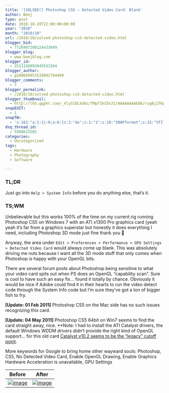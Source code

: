 ```yaml
---
title: '[SOLVED!] Photoshop CS5 – Detected Video Card: Blank'
author: Beej
type: post
date: 2010-10-28T22:00:00+00:00
year: "2010"
month: "2010/10"
url: /2010/10/solved-photoshop-cs5-detected-video.html
blogger_bid:
  - 7726907200224433699
blogger_blog:
  - www.beejblog.com
blogger_id:
  - 2511158093845531504
blogger_author:
  - g108669953529091704409
blogger_comments:
  - 7
blogger_permalink:
  - /2010/10/solved-photoshop-cs5-detected-video.html
blogger_thumbnail:
  - http://lh5.ggpht.com/_XlySlDLkdOc/TMpfIkCEn2I/AAAAAAAAE08/rugBj2TKpfQ/image_thumb%5B2%5D.png?imgmax=800
snapEdIT:
  - 1
snapTW:
  - 's:162:"a:1:{i:0;a:6:{s:2:"do";s:1:"1";s:10:"SNAPformat";s:15:"%TITLE% - %URL%";s:8:"attchImg";s:1:"1";s:9:"isAutoImg";s:1:"A";s:8:"imgToUse";s:0:"";s:4:"doTW";s:1:"1";}}";'
dsq_thread_id:
  - 5508631502
categories:
  - Uncategorized
tags:
  - Hardware
  - Photography
  - Software

---
```

### TL;DR

Just go into `Help > System Info` before you do anything else, that’s it.

### TS;WM

Unbelievable but this works 100% of the time on my current rig running Photoshop CS5 on Windows 7 with an ATI x1300 Pro graphics card (yeah yeah it’s far from a graphics superstar but honestly it does everything I need, including Photoshop 3D mode just fine thank you 🙂

Anyway, the area under `Edit > Preferences > Performance > GPU Settings > Detected Video Card` would always come up blank. This was absolutely driving me nuts because I want all the 3D mode stuff that only comes when Photoshop is happy with your OpenGL bits.

There are several forum posts about Photoshop being sensitive to what your video card spits out when PS does an OpenGL “capability scan”. Sure is cool to have such an easy fix… found it totally by chance. Obviously it would be nice if Adobe could find it in their hearts to run the video detect code through the System Info code but I’m sure they’ve got a ton of bigger fish to fry.

**[Update: 01 Feb 2011]** Photoshop CS5 on the Mac side has no such issues recognizing this card.

**[Update: 04 May 2011]** Photoshop CS5 64bit on Win7 seems to find the card straight away, nice. **Note: I had to install the ATI Catalyst drivers, the default Windows WDDM drivers didn’t provide the right kind of OpenGL support… for this old card [Catalyst v10.2 seems to be the “legacy” cutoff point][1].

More keywords for Google to bring home other wayward souls: Photoshop, CS5, No Detected Video Card, Enable OpenGL Drawing, Enable Graphics Hardware Acceleration is unavailable, GPU Settings

| Before           | After            |
| ---------------- | ---------------- |
| [![image][2]][3] | [![image][4]][5] |

 [1]: http://support.amd.com/us/gpudownload/windows/Legacy/Pages/radeonaiw_vista64.aspx?type=2.4.1&product=2.4.1.3.13&lang=English
 [2]: http://lh5.ggpht.com/_XlySlDLkdOc/TMpfIkCEn2I/AAAAAAAAE08/rugBj2TKpfQ/image_thumb%5B2%5D.png?imgmax=800 "image"
 [3]: http://lh6.ggpht.com/_XlySlDLkdOc/TMpfINlzJ6I/AAAAAAAAE04/efuNpVrmdx4/s1600-h/image%5B4%5D.png
 [4]: http://lh4.ggpht.com/_XlySlDLkdOc/TMpfJ_nGkmI/AAAAAAAAE1E/cChYQM9TlqA/image_thumb%5B7%5D.png?imgmax=800 "image"
 [5]: http://lh6.ggpht.com/_XlySlDLkdOc/TMpfJGlbZ3I/AAAAAAAAE1A/pHDOsunmWdw/s1600-h/image%5B11%5D.png